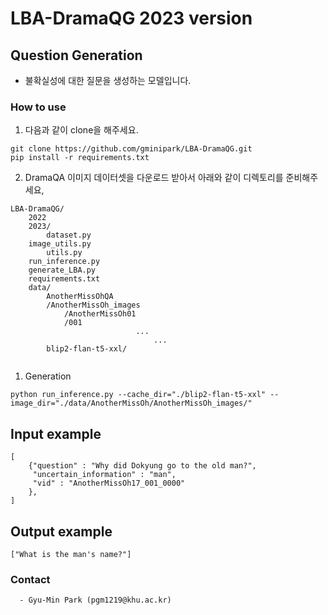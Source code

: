 # LBA-DramaQG 2023 version

## Question Generation
- 불확실성에 대한 질문을 생성하는 모델입니다.

### How to use
  1. 다음과 같이 clone을 해주세요.
  ```
  git clone https://github.com/gminipark/LBA-DramaQG.git
  pip install -r requirements.txt
  ```
  
2. DramaQA 이미지 데이터셋을 다운로드 받아서 아래와 같이 디렉토리를  준비해주세요,
``` 
LBA-DramaQG/
    2022
    2023/
        dataset.py
	image_utils.py
        utils.py
	run_inference.py
	generate_LBA.py
	requirements.txt
	data/
	    AnotherMissOhQA
  		/AnotherMissOh_images
		    /AnotherMissOh01
			/001
                            ...
                                ...
        blip2-flan-t5-xxl/
                

```
1. Generation
```
python run_inference.py --cache_dir="./blip2-flan-t5-xxl" --image_dir="./data/AnotherMissOh/AnotherMissOh_images/"
```

## Input example 
```
[
    {"question" : "Why did Dokyung go to the old man?",
     "uncertain_information" : "man",
     "vid" : "AnotherMissOh17_001_0000"
    },
]
```
## Output example
```
["What is the man's name?"]
```

 ### Contact
	  - Gyu-Min Park (pgm1219@khu.ac.kr)
